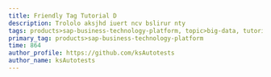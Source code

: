 ```yaml
---
title: Friendly Tag Tutorial D
description: Trololo aksjhd iuert ncv bslirur nty
tags: products>sap-business-technology-platform, topic>big-data, tutorial>advanced
primary_tag: products>sap-business-technology-platform
time: 864
author_profile: https://github.com/ksAutotests
author_name: ksAutotests
---
```

